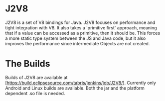 J2V8
====

J2V8 is a set of V8 bindings for Java. J2V8 focuses on performance and tight integration with V8. It also takes a 'primitive first' approach, meaning that if a value can be accessed as a primitive, then it should be. This forces a more static type system between the JS and Java code, but it also improves the performance since intermediate Objects are not created.

The Builds
==========

Builds of J2V8 are available at [https://build.eclipsesource.com/tabris/jenkins/job/J2V8/]. Currently only Android and Linux builds are available. Both the jar and the platform dependent .so file is needed. 
